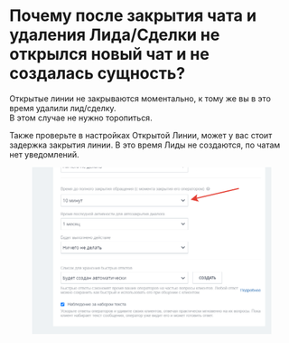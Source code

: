 # Почему после закрытия чата и удаления Лида/Сделки не открылся новый чат и не создалась сущность?

Открытые линии не закрываются моментально, к тому же вы в это время удалили лид/сделку.\
В этом случае не нужно торопиться.&#x20;

Также проверьте в настройках Открытой Линии, может у вас стоит задержка закрытия линии. В это время Лиды не создаются, по чатам нет уведомлений.

<figure><img src="../../.gitbook/assets/image (2) (1) (1) (1).png" alt=""><figcaption></figcaption></figure>
